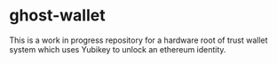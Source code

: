 # ghost-wallet
This is a work in progress repository for a hardware root of trust wallet system which uses Yubikey to unlock an ethereum identity.
